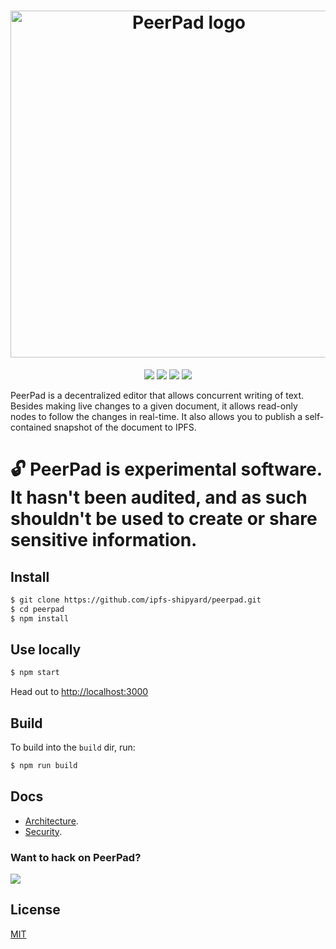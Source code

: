 <h1 align="center" title="PeerPad">
  <img width="555" alt="PeerPad logo" src="https://user-images.githubusercontent.com/152863/31819860-8a3d5080-b596-11e7-8e69-55c27f95d95d.png">
</h1>

<p align="center">
  <a href="https://protocol.io"><img src="https://img.shields.io/badge/made%20by-Protocol%20Labs-blue.svg?style=flat-square" /></a>
  <a href="http://peerpad.net/"><img src="https://img.shields.io/badge/project-PeerPad-blue.svg?style=flat-square" /></a>
  <a href="http://webchat.freenode.net/?channels=%23ipfs"><img src="https://img.shields.io/badge/freenode-%23ipfs-blue.svg?style=flat-square" /></a>
  <a href="https://travis-ci.org/ipfs-shipyard/peerpad"><img src="https://img.shields.io/travis/ipfs-shipyard/peerpad/master.svg?style=flat-square" /></a>
</p>

PeerPad is a decentralized editor that allows concurrent writing of text. Besides making live changes to a given document, it allows read-only nodes to follow the changes in real-time. It also allows you to publish a self-contained snapshot of the document to IPFS.

# 🔓 PeerPad is experimental software. It hasn't been audited, and as such shouldn't be used to create or share sensitive information.

## Install

```bash
$ git clone https://github.com/ipfs-shipyard/peerpad.git
$ cd peerpad
$ npm install
```

## Use locally

```bash
$ npm start
```

Head out to [http://localhost:3000](http://localhost:3000)

## Build

To build into the `build` dir, run:

```bash
$ npm run build
```

## Docs

* [Architecture](docs/ARCHITECTURE.md).
* [Security](docs/SECURITY.md).

### Want to hack on PeerPad?

[![](https://cdn.rawgit.com/jbenet/contribute-ipfs-gif/master/img/contribute.gif)](https://github.com/ipfs/community/blob/master/contributing.md)

## License

[MIT](https://github.com/ipfs-shipyard/peerpad/blob/master/LICENSE)

